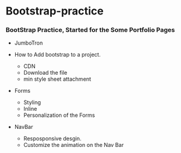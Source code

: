 # Bootstrap-practice

 ### BootStrap Practice, Started for the Some Portfolio Pages

   - JumboTron
   - How to Add bootstrap to a project. 
      - CDN 
      - Download the file 
      - min style sheet attachment

- Forms
   - Styling 
   -  Inline 
   -  Personalization of the Forms

- NavBar
   -  Resposponsive desgin. 
   - Customize the animation on the Nav Bar
